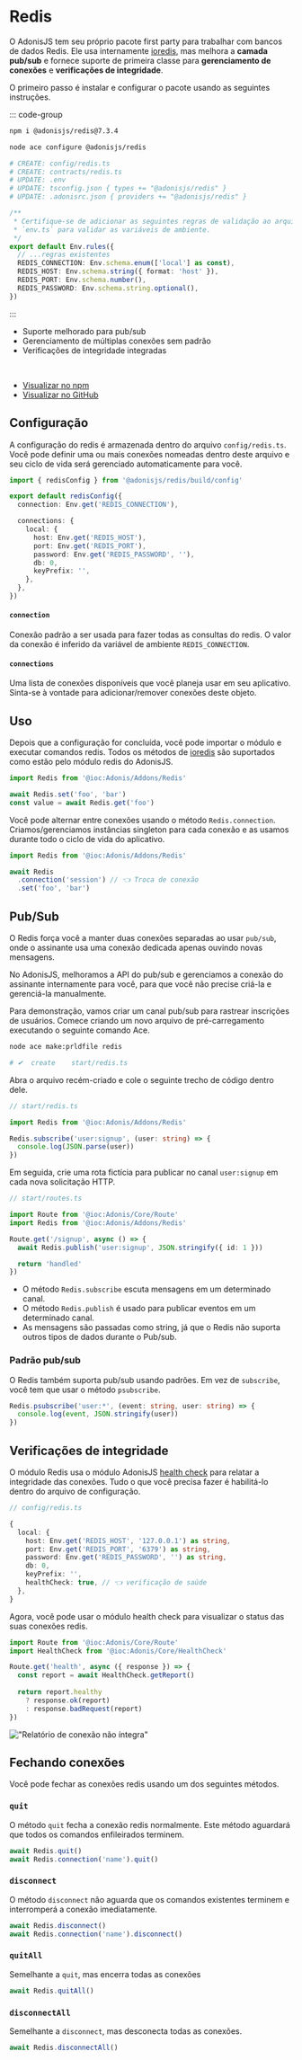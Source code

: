 # Redis

O AdonisJS tem seu próprio pacote first party para trabalhar com bancos de dados Redis. Ele usa internamente [ioredis](https://github.com/luin/ioredis), mas melhora a **camada pub/sub** e fornece suporte de primeira classe para **gerenciamento de conexões** e **verificações de integridade**.

O primeiro passo é instalar e configurar o pacote usando as seguintes instruções.

::: code-group

```sh [Instale]
npm i @adonisjs/redis@7.3.4
```

```sh [Configure]
node ace configure @adonisjs/redis

# CREATE: config/redis.ts
# CREATE: contracts/redis.ts
# UPDATE: .env
# UPDATE: tsconfig.json { types += "@adonisjs/redis" }
# UPDATE: .adonisrc.json { providers += "@adonisjs/redis" }
```

```ts [Validar variáveis ​​de ambiente]
/**
 * Certifique-se de adicionar as seguintes regras de validação ao arquivo
 * `env.ts` para validar as variáveis ​​de ambiente.
 */
export default Env.rules({
  // ...regras existentes
  REDIS_CONNECTION: Env.schema.enum(['local'] as const),
  REDIS_HOST: Env.schema.string({ format: 'host' }),
  REDIS_PORT: Env.schema.number(),
  REDIS_PASSWORD: Env.schema.string.optional(),
})
```

:::

- Suporte melhorado para pub/sub
- Gerenciamento de múltiplas conexões sem padrão
- Verificações de integridade integradas

&nbsp;

* [Visualizar no npm](https://npm.im/@adonisjs/redis)
* [Visualizar no GitHub](https://github.com/adonisjs/redis)

## Configuração
A configuração do redis é armazenada dentro do arquivo `config/redis.ts`. Você pode definir uma ou mais conexões nomeadas dentro deste arquivo e seu ciclo de vida será gerenciado automaticamente para você.

```ts
import { redisConfig } from '@adonisjs/redis/build/config'

export default redisConfig({
  connection: Env.get('REDIS_CONNECTION'),

  connections: {
    local: {
      host: Env.get('REDIS_HOST'),
      port: Env.get('REDIS_PORT'),
      password: Env.get('REDIS_PASSWORD', ''),
      db: 0,
      keyPrefix: '',
    },
  },
})
```

#### `connection`
Conexão padrão a ser usada para fazer todas as consultas do redis. O valor da conexão é inferido da variável de ambiente `REDIS_CONNECTION`.

#### `connections`
Uma lista de conexões disponíveis que você planeja usar em seu aplicativo. Sinta-se à vontade para adicionar/remover conexões deste objeto.

## Uso
Depois que a configuração for concluída, você pode importar o módulo e executar comandos redis. Todos os métodos de [ioredis](https://github.com/luin/ioredis) são suportados como estão pelo módulo redis do AdonisJS.

```ts
import Redis from '@ioc:Adonis/Addons/Redis'

await Redis.set('foo', 'bar')
const value = await Redis.get('foo')
```

Você pode alternar entre conexões usando o método `Redis.connection`. Criamos/gerenciamos instâncias singleton para cada conexão e as usamos durante todo o ciclo de vida do aplicativo.

```ts
import Redis from '@ioc:Adonis/Addons/Redis'

await Redis
  .connection('session') // 👈 Troca de conexão
  .set('foo', 'bar')
```

## Pub/Sub
O Redis força você a manter duas conexões separadas ao usar `pub/sub`, onde o assinante usa uma conexão dedicada apenas ouvindo novas mensagens.

No AdonisJS, melhoramos a API do pub/sub e gerenciamos a conexão do assinante internamente para você, para que você não precise criá-la e gerenciá-la manualmente.

Para demonstração, vamos criar um canal pub/sub para rastrear inscrições de usuários. Comece criando um novo arquivo de pré-carregamento executando o seguinte comando Ace.

```sh
node ace make:prldfile redis

# ✔  create    start/redis.ts
```

Abra o arquivo recém-criado e cole o seguinte trecho de código dentro dele.

```ts
// start/redis.ts

import Redis from '@ioc:Adonis/Addons/Redis'

Redis.subscribe('user:signup', (user: string) => {
  console.log(JSON.parse(user))
})
```

Em seguida, crie uma rota fictícia para publicar no canal `user:signup` em cada nova solicitação HTTP.

```ts
// start/routes.ts

import Route from '@ioc:Adonis/Core/Route'
import Redis from '@ioc:Adonis/Addons/Redis'

Route.get('/signup', async () => {
  await Redis.publish('user:signup', JSON.stringify({ id: 1 }))

  return 'handled'
})
```

- O método `Redis.subscribe` escuta mensagens em um determinado canal.
- O método `Redis.publish` é usado para publicar eventos em um determinado canal.
- As mensagens são passadas como string, já que o Redis não suporta outros tipos de dados durante o Pub/sub.

### Padrão pub/sub
O Redis também suporta pub/sub usando padrões. Em vez de `subscribe`, você tem que usar o método `psubscribe`.

```ts
Redis.psubscribe('user:*', (event: string, user: string) => {
  console.log(event, JSON.stringify(user))
})
```

## Verificações de integridade
O módulo Redis usa o módulo AdonisJS [health check](./health-check.md) para relatar a integridade das conexões. Tudo o que você precisa fazer é habilitá-lo dentro do arquivo de configuração.

```ts
// config/redis.ts

{
  local: {
    host: Env.get('REDIS_HOST', '127.0.0.1') as string,
    port: Env.get('REDIS_PORT', '6379') as string,
    password: Env.get('REDIS_PASSWORD', '') as string,
    db: 0,
    keyPrefix: '',
    healthCheck: true, // 👈 verificação de saúde
  },
}
```

Agora, você pode usar o módulo health check para visualizar o status das suas conexões redis.

```ts
import Route from '@ioc:Adonis/Core/Route'
import HealthCheck from '@ioc:Adonis/Core/HealthCheck'

Route.get('health', async ({ response }) => {
  const report = await HealthCheck.getReport()
  
  return report.healthy
    ? response.ok(report)
    : response.badRequest(report)
})
```

!["Relatório de conexão não íntegra"](/docs/assets/redis-connection-health-check.webp)

## Fechando conexões
Você pode fechar as conexões redis usando um dos seguintes métodos.

### `quit`
O método `quit` fecha a conexão redis normalmente. Este método aguardará que todos os comandos enfileirados terminem.

```ts
await Redis.quit()
await Redis.connection('name').quit()
```

### `disconnect`
O método `disconnect` não aguarda que os comandos existentes terminem e interromperá a conexão imediatamente.

```ts
await Redis.disconnect()
await Redis.connection('name').disconnect()
```

### `quitAll`
Semelhante a `quit`, mas encerra todas as conexões

```ts
await Redis.quitAll()
```

### `disconnectAll`
Semelhante a `disconnect`, mas desconecta todas as conexões.

```ts
await Redis.disconnectAll()
```
